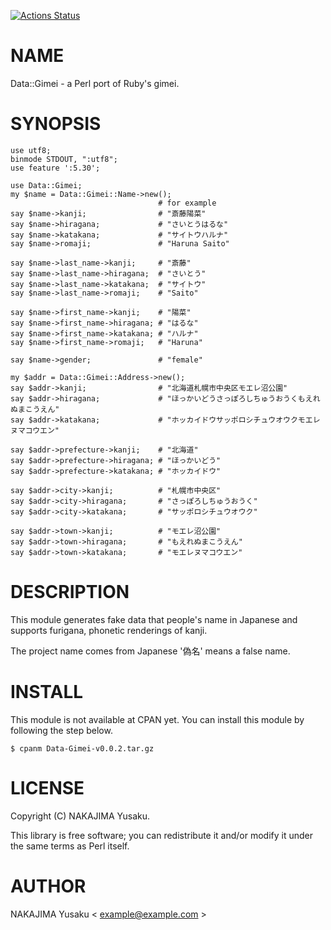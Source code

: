 [![Actions Status](https://github.com/youpong/pl-gimei/workflows/test/badge.svg)](https://github.com/youpong/pl-gimei/actions)
# NAME

Data::Gimei - a Perl port of Ruby's gimei.

# SYNOPSIS

    use utf8;
    binmode STDOUT, ":utf8";
    use feature ':5.30';

    use Data::Gimei;
    my $name = Data::Gimei::Name->new();
                                     # for example
    say $name->kanji;                # "斎藤陽菜"
    say $name->hiragana;             # "さいとうはるな"
    say $name->katakana;             # "サイトウハルナ"
    say $name->romaji;               # "Haruna Saito"

    say $name->last_name->kanji;     # "斎藤"
    say $name->last_name->hiragana;  # "さいとう"
    say $name->last_name->katakana;  # "サイトウ"
    say $name->last_name->romaji;    # "Saito"

    say $name->first_name->kanji;    # "陽菜"
    say $name->first_name->hiragana; # "はるな"
    say $name->first_name->katakana; # "ハルナ"
    say $name->first_name->romaji;   # "Haruna"

    say $name->gender;               # "female"

    my $addr = Data::Gimei::Address->new();
    say $addr->kanji;                # "北海道札幌市中央区モエレ沼公園"
    say $addr->hiragana;             # "ほっかいどうさっぽろしちゅうおうくもえれぬまこうえん"
    say $addr->katakana;             # "ホッカイドウサッポロシチュウオウクモエレヌマコウエン"

    say $addr->prefecture->kanji;    # "北海道"
    say $addr->prefecture->hiragana; # "ほっかいどう"
    say $addr->prefecture->katakana; # "ホッカイドウ"

    say $addr->city->kanji;          # "札幌市中央区"
    say $addr->city->hiragana;       # "さっぽろしちゅうおうく"
    say $addr->city->katakana;       # "サッポロシチュウオウク"

    say $addr->town->kanji;          # "モエレ沼公園"
    say $addr->town->hiragana;       # "もえれぬまこうえん"
    say $addr->town->katakana;       # "モエレヌマコウエン"

# DESCRIPTION

This module generates fake data that people's name in Japanese and
supports furigana, phonetic renderings of kanji.

The project name comes from Japanese '偽名' means a false name.

# INSTALL

This module is not available at CPAN yet.  You can install this module
by following the step below.

    $ cpanm Data-Gimei-v0.0.2.tar.gz

# LICENSE

Copyright (C) NAKAJIMA Yusaku.

This library is free software; you can redistribute it and/or modify
it under the same terms as Perl itself.

# AUTHOR

NAKAJIMA Yusaku < example@example.com >
